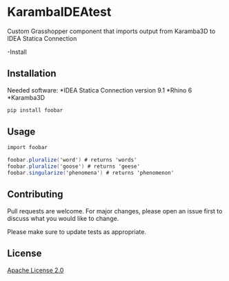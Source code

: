 # KarambaIDEAtest
Custom Grasshopper component that imports output from Karamba3D to IDEA Statica Connection

-Install

## Installation


Needed software:
*IDEA Statica Connection version 9.1
*Rhino 6
*Karamba3D

```bash
pip install foobar
```

## Usage

```c#
import foobar

foobar.pluralize('word') # returns 'words'
foobar.pluralize('goose') # returns 'geese'
foobar.singularize('phenomena') # returns 'phenomenon'
```

## Contributing
Pull requests are welcome. For major changes, please open an issue first to discuss what you would like to change.

Please make sure to update tests as appropriate.

## License
[Apache License 2.0](https://choosealicense.com/licenses/apache-2.0/#)

